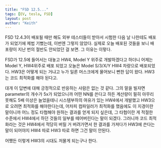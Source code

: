 ```yaml
---
title: "FSD 12.5..."
tags: [EV, tesla, FSD]
layout: post
author: "Keith"
---
```


FSD 12.4.3이 배포될 때만 해도 외부 테스터들이 받아서 시험한 다음 날 나한테도 배포가 되었기에 제법 기뻤는데, 이번엔 그렇지 않았다. 실제로 오늘 배포된 것들을 보니 배포량이 지난 번의 절반도 안되었던 걸 보면. 그 이유는 이렇다.

FSD가 12.5에 들어서는 대놓고 HW4, Model Y 위주로 개발하겠다고 하더니 어제는 Model Y, HW4위주로 배포 되었고 오늘은 Model S/3/X/Y HW4 차량으로 배포되었다. HW3은 어떻게 되는 거냐고 누가 일론 머스크에게 물어보니 뻔한 답이 왔다. HW3는 코드 최적화를 해야 된다고.

대개 이 답변에 대해 긍정적으로 반응하는 사람은 없는 것 같다. 그의 말을 빌자면 parameter의 개수가 5x가 되었으니까 어떤 NN를 쓴다고 하든 계산량이 필히 아무리 못해도 5배 이상은 늘었을테니 시스템부하의 여유가 있는 HW4에서 개발했고 HW3으로 오려면 최적화를 해야한다는데, 어차피 컴파일러가 최적화를 했음에도 이 지경이란 말이니까 어느 정도 타협해야 원하는 결과를 얻게 되지 싶은데, 그 타협이란 게 적절한 수준에서 HW4에서 하던 것들의 일부를 떼어버린다는 말이 되겠다. 그러니까 코드 최적화라는 것은 HW4에서 적당히 버릴 거 버려가면서 한 결과를 가져다가 HW3에 쓴다는 말이 되어야지 HW4 따로 HW3 따로 하면 그건 말이 안된다.

어쨌든 이렇게 HW3의 시대도 저물게 되는구나 한다.